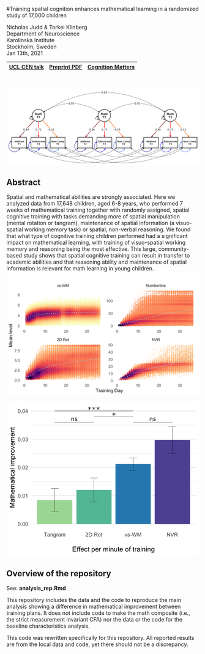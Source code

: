 
#Training spatial cognition enhances mathematical learning in a randomized study of 17,000 children



Nicholas Judd & Torkel Klinberg <br>
Department of Neuroscience <br>
Karolinska Institute <br>
Stockholm, Sweden <br>
Jan 13th, 2021 <br>

| [UCL CEN talk](https://www.youtube.com/watch?v=hSxlmVWxZnA) | [Preprint PDF](https://psyarxiv.com/z3pb7/) | [Cognition Matters](https://cognitionmatters.org/) |  
| :---:   | :-: | :-: |

<br>

![Vektor_measuremod](Vektor_measuremod_strict.png)



## Abstract 
Spatial and mathematical abilities are strongly associated. Here we analyzed data from 17,648 children, aged 6-8 years, who performed 7 weeks of mathematical training together with randomly assigned, spatial cognitive training with tasks demanding more of spatial manipulation (mental rotation or tangram), maintenance of spatial information (a visuo-spatial working memory task) or spatial, non-verbal reasoning. We found that what type of cognitive training children performed had a significant impact on mathematical learning, with training of visuo-spatial working memory and reasoning being the most effective. This large, community-based study shows that spatial cognitive training can result in transfer to academic abilities and that reasoning ability and maintenance of spatial information is relevant for math learning in young children.
<br>
![Fig_curvs](tcurvs.png)

![Fig3](Fig3.png)


## Overview of the repository

See: **analysis_rep.Rmd**

This repository includes the data and the code to reproduce the main analysis showing a difference in mathematical improvement between training plans. It does not include code to make the math composite (i.e., the strict measurement invariant CFA) nor the data or the code for the baseline characteristics analysis. 

This code was rewritten specifically for this repository. All reported results are from the local data and code, yet there should not be a discrepancy.



